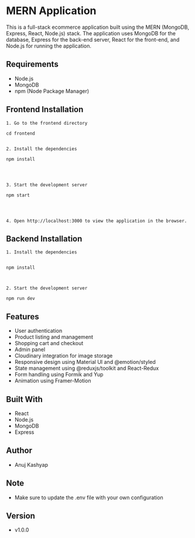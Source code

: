 # MERN Application

This is a full-stack ecommerce application built using the MERN (MongoDB, Express, React, Node.js) stack. The application uses MongoDB for the database, Express for the back-end server, React for the front-end, and Node.js for running the application.

## Requirements

- Node.js
- MongoDB
- npm (Node Package Manager)

## Frontend Installation

    1. Go to the frontend directory

    cd frontend


    2. Install the dependencies

    npm install




    3. Start the development server

    npm start




    4. Open http://localhost:3000 to view the application in the browser.

## Backend Installation

    1. Install the dependencies


    npm install



    2. Start the development server

    npm run dev

## Features

- User authentication
- Product listing and management
- Shopping cart and checkout
- Admin panel
- Cloudinary integration for image storage
- Responsive design using Material UI and @emotion/styled
- State management using @reduxjs/toolkit and React-Redux
- Form handling using Formik and Yup
- Animation using Framer-Motion

## Built With

- React
- Node.js
- MongoDB
- Express

## Author

- Anuj Kashyap

## Note

- Make sure to update the .env file with your own configuration

## Version

- v1.0.0
